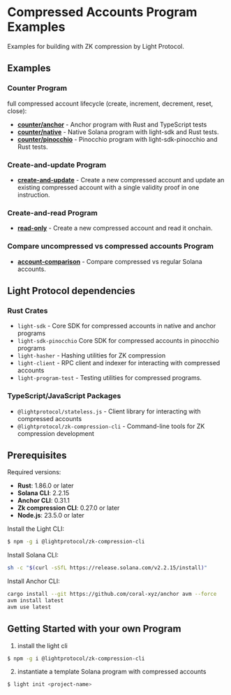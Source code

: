 # Compressed Accounts Program Examples

Examples for building with ZK compression by Light Protocol.

## Examples

### Counter Program

full compressed account lifecycle (create, increment, decrement, reset, close):

- **[counter/anchor](./counter/anchor/)** - Anchor program with Rust and TypeScript tests
- **[counter/native](./counter/native/)** - Native Solana program with light-sdk and Rust tests.
- **[counter/pinocchio](./counter/pinocchio/)** - Pinocchio program with light-sdk-pinocchio and Rust tests.


### Create-and-update Program

- **[create-and-update](./create-and-update/)** - Create a new compressed account and update an existing compressed account with a single validity proof in one instruction.

### Create-and-read Program

- **[read-only](./read-only)** - Create a new compressed account and read it onchain.


### Compare uncompressed vs compressed accounts Program

- **[account-comparison](./account-comparison/)** - Compare compressed vs regular Solana accounts.

  
## Light Protocol dependencies

### Rust Crates

- `light-sdk` - Core SDK for compressed accounts in native and anchor programs
- `light-sdk-pinocchio` Core SDK for compressed accounts in pinocchio programs
- `light-hasher` - Hashing utilities for ZK compression
- `light-client` - RPC client and indexer for interacting with compressed accounts
- `light-program-test` - Testing utilities for compressed programs.

### TypeScript/JavaScript Packages

- `@lightprotocol/stateless.js` - Client library for interacting with compressed accounts
- `@lightprotocol/zk-compression-cli` - Command-line tools for ZK compression development

## Prerequisites

Required versions:

- **Rust**: 1.86.0 or later
- **Solana CLI**: 2.2.15
- **Anchor CLI**: 0.31.1
- **Zk compression CLI**: 0.27.0 or later
- **Node.js**: 23.5.0 or later

Install the Light CLI:

```bash
$ npm -g i @lightprotocol/zk-compression-cli
```

Install Solana CLI:

```bash
sh -c "$(curl -sSfL https://release.solana.com/v2.2.15/install)"
```

Install Anchor CLI:

```bash
cargo install --git https://github.com/coral-xyz/anchor avm --force
avm install latest
avm use latest
```

## Getting Started with your own Program

1. install the light cli

```bash
$ npm -g i @lightprotocol/zk-compression-cli
```

2. instantiate a template Solana program with compressed accounts

```bash
$ light init <project-name>
```
